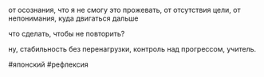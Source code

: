 
от осознания, что я не смогу это прожевать, от отсутствия цели, от непонимания, куда двигаться дальше 

  

  

что сделать, чтобы не повторить? 

ну, стабильность без перенагрузки, контроль над прогрессом, учитель.

#японский #рефлексия 
